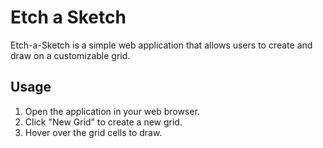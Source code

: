 # Etch a Sketch 

Etch-a-Sketch is a simple web application that allows users to create and draw on a customizable grid.

## Usage
1. Open the application in your web browser.
2. Click "New Grid" to create a new grid.
3. Hover over the grid cells to draw.
